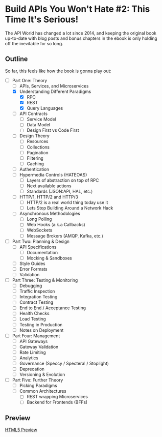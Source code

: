 # Build APIs You Won't Hate #2: This Time It's Serious!

The API World has changed a lot since 2014, and keeping the original book up-to-date with blog posts and bonus chapters in the ebook is only holding off the inevitable for so long.

## Outline

So far, this feels like how the book is gonna play out:

- [ ] Part One: Theory
  - [ ] APIs, Services, and Microservices
  - [x] Understanding Different Paradigms
    - [x] RPC
    - [x] REST
    - [x] Query Languages
  - [ ] API Contracts
    - [ ] Service Model
    - [ ] Data Model
    - [ ] Design First vs Code First
  - [ ] Design Theory
    - [ ] Resources
    - [ ] Collections
    - [ ] Pagination
    - [ ] Filtering
    - [ ] Caching
  - [ ] Authentication
  - [ ] Hypermedia Controls (HATEOAS)
    - [ ] Layers of abstraction on top of RPC
    - [ ] Next available actions
    - [ ] Standards (JSON:API, HAL, etc.)
  - [ ] HTTP/1, HTTP/2 and HTTP/3
    - [ ] HTTP/2 is a real world thing today use it
    - [ ] Lets Stop Building Around a Network Hack
  - [ ] Asynchronous Methodologies
    - [ ] Long Polling
    - [ ] Web Hooks (a.k.a Callbacks)
    - [ ] WebSockets
    - [ ] Message Brokers (AMQP, Kafka, etc.)

- [ ] Part Two: Planning & Design
  - [ ] API Specifications
    - [ ] Documentation
    - [ ] Mocking & Sandboxes
  - [ ] Style Guides
  - [ ] Error Formats
  - [ ] Validation

- [ ] Part Three: Testing & Monitoring
  - [ ] Debugging
  - [ ] Traffic Inspection
  - [ ] Integration Testing
  - [ ] Contract Testing
  - [ ] End to End / Acceptance Testing
  - [ ] Health Checks
  - [ ] Load Testing
  - [ ] Testing in Production
  - [ ] Notes on Deployment

- [ ] Part Four: Management
  - [ ] API Gateways
  - [ ] Gateway Validation
  - [ ] Rate Limiting
  - [ ] Analytics
  - [ ] Governance (Speccy / Specteral / Stoplight)
  - [ ] Deprecation
  - [ ] Versioning & Evolution

- [ ] Part Five: Further Theory
  - [ ] Picking Paradigms
  - [ ] Common Architectures
    - [ ] REST wrapping Microservices
    - [ ] Backend for Frontends (BFFs)

## Preview

[HTML5 Preview](http://htmlpreview.github.com/?https://github.com/apisyouwonthate/build-apis-2/blob/master/generated/book.html)